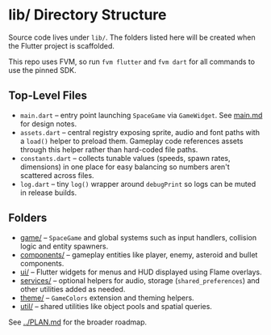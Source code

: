 # lib/ Directory Structure

Source code lives under `lib/`. The folders listed here will be created when
the Flutter project is scaffolded.

This repo uses FVM, so run `fvm flutter` and `fvm dart` for all commands to use
the pinned SDK.

## Top-Level Files

- `main.dart` – entry point launching `SpaceGame` via `GameWidget`. See
  [main.md](main.md) for design notes.
- `assets.dart` – central registry exposing sprite, audio and font paths with a
  `load()` helper to preload them. Gameplay code references assets through this
  helper rather than hard-coded file paths.
- `constants.dart` – collects tunable values (speeds, spawn rates, dimensions)
  in one place for easy balancing so numbers aren't scattered across files.
- `log.dart` – tiny `log()` wrapper around `debugPrint` so logs can be muted in
  release builds.

## Folders

- [game/](game/) – `SpaceGame` and global systems such as input handlers,
  collision logic and entity spawners.
- [components/](components/) – gameplay entities like player, enemy, asteroid
  and bullet components.
- [ui/](ui/) – Flutter widgets for menus and HUD displayed using Flame overlays.
- [services/](services/) – optional helpers for audio, storage
  (`shared_preferences`) and other utilities added as needed.
- [theme/](theme/) – `GameColors` extension and theming helpers.
- [util/](util/) – shared utilities like object pools and spatial queries.

See [../PLAN.md](../PLAN.md) for the broader roadmap.
